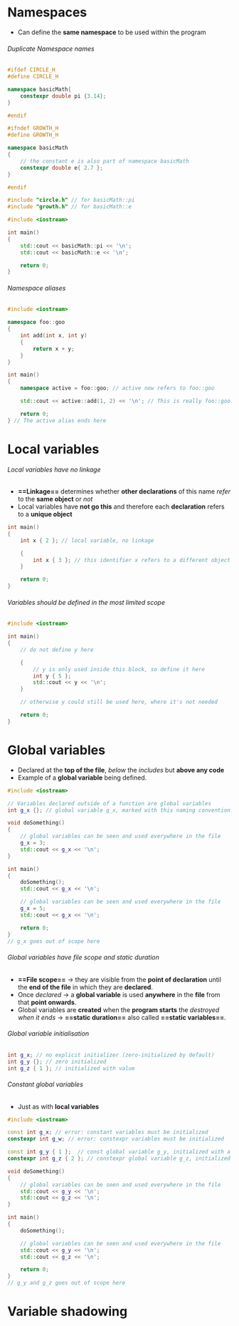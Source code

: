 # Namespaces

- Can define the **same namespace** to be used within the program

###### Duplicate Namespace names

```c++
#ifdef CIRCLE_H
#define CIRCLE_H

namespace basicMath{
    constexpr double pi {3.14};
}

#endif
```

```c++
#ifndef GROWTH_H
#define GROWTH_H

namespace basicMath
{
    // the constant e is also part of namespace basicMath
    constexpr double e{ 2.7 };
}

#endif
```

```c++
#include "circle.h" // for basicMath::pi
#include "growth.h" // for basicMath::e

#include <iostream>

int main()
{
    std::cout << basicMath::pi << '\n';
    std::cout << basicMath::e << '\n';

    return 0;
}
```

###### Namespace aliases

```c++
#include <iostream>

namespace foo::goo
{
    int add(int x, int y)
    {
        return x + y;
    }
}

int main()
{
    namespace active = foo::goo; // active now refers to foo::goo

    std::cout << active::add(1, 2) << '\n'; // This is really foo::goo::add()

    return 0;
} // The active alias ends here
```

# Local variables

###### Local variables have no linkage

- **==Linkage==** determines whether **other declarations** of this name *refer* to the **same object** or *not*
- Local variables have **not go this** and therefore each **declaration** refers to a **unique object**

```c++
int main()
{
    int x { 2 }; // local variable, no linkage

    {
        int x { 3 }; // this identifier x refers to a different object than the previous x
    }

    return 0;
}
```

###### Variables should be defined in the most limited scope

```c++
#include <iostream>

int main()
{
    // do not define y here

    {
        // y is only used inside this block, so define it here
        int y { 5 };
        std::cout << y << '\n';
    }

    // otherwise y could still be used here, where it's not needed

    return 0;
}
```

# Global variables

- Declared at the **top of the file**, *below* the *includes* but **above any code**
- Example of a **global variable** being defined.

```c++
#include <iostream>

// Variables declared outside of a function are global variables
int g_x {}; // global variable g_x, marked with this naming convention.

void doSomething()
{
    // global variables can be seen and used everywhere in the file
    g_x = 3;
    std::cout << g_x << '\n';
}

int main()
{
    doSomething();
    std::cout << g_x << '\n';

    // global variables can be seen and used everywhere in the file
    g_x = 5;
    std::cout << g_x << '\n';

    return 0;
}
// g_x goes out of scope here
```

###### Global variables have file scope and static duration

- **==File scope==** $\to$ they are visible from the **point of declaration** until the **end of the file** in which they are **declared**.
- Once *declared* $\to$ a **global variable** is used **anywhere** in the **file** from that **point onwards**.
- Global variables are **created** when the **program starts** the *destroyed when it ends* $\to$ **==static duration==** also called **==static variables==**.

###### Global variable initialisation

```c++
int g_x; // no explicit initializer (zero-initialized by default)
int g_y {}; // zero initialized
int g_z { 1 }; // initialized with value
```

###### Constant global variables

- Just as with **local variables**

```c++
#include <iostream>

const int g_x; // error: constant variables must be initialized
constexpr int g_w; // error: constexpr variables must be initialized

const int g_y { 1 };  // const global variable g_y, initialized with a value
constexpr int g_z { 2 }; // constexpr global variable g_z, initialized with a value

void doSomething()
{
    // global variables can be seen and used everywhere in the file
    std::cout << g_y << '\n';
    std::cout << g_z << '\n';
}

int main()
{
    doSomething();

    // global variables can be seen and used everywhere in the file
    std::cout << g_y << '\n';
    std::cout << g_z << '\n';

    return 0;
}
// g_y and g_z goes out of scope here
```

# Variable shadowing